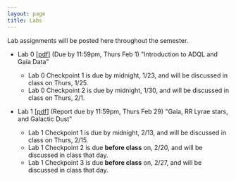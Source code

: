 ```yaml
---
layout: page
title: Labs
---
```


Lab assignments will be posted here throughout the semester. 


- Lab 0
  [[pdf]](https://github.com/ucb-datalab/course_materials_2024/blob/main/labs/2024_AY128_Lab0_adql_gaia.pdf)
  (Due by 11:59pm, Thurs Feb 1) "Introduction to ADQL and Gaia Data"
     - Lab 0 Checkpoint 1 is due by midnight, 1/23, and will be discussed in class on Thurs, 1/25.
     - Lab 0 Checkpoint 2 is due by midnight, 1/30, and will be discussed in class on Thurs, 2/1.


- Lab 1
  [[pdf]](https://github.com/ucb-datalab/course_materials_2024/blob/main/labs/2024_AY128_Lab1_rrlyrae_dust.pdf)
  (Report due by 11:59pm, Thurs Feb 29) "Gaia, RR Lyrae stars, and Galactic Dust"
    - Lab 1 Checkpoint 1 is due by midnight, 2/13, and will be discussed in class on Thurs, 2/15.
    - Lab 1 Checkpoint 2 is due __before class__ on, 2/20, and will be discussed in class that day.
    - Lab 1 Checkpoint 3 is due __before class__ on, 2/27, and will be discussed in class that day.

<!-- 
- Lab 2 
  [[pdf]](https://github.com/ucb-datalab/course_materials_2022/blob/main/labs/2022_AY128_Lab2_apogee_spectra.pdf) 
  (Due by 11:59pm, Fri Nov 4th) "Modeling Stellar Spectra"
    - Lab 2 Checkpoint 1 is due by midnight, 10/17, and will be discussed in class on Weds, 10/19.
    - Lab 2 Checkpoint 2 is due by midnight, 10/24, and will be discussed in class on Weds, 10/26.
    - Lab 2 Checkpoint 3 is due by midnight, 10/31, and will be discussed in class on Weds, 11/2.

- Lab 3 [[pdf]](https://github.com/ucb-datalab/course_materials_2022/blob/main/labs/2022_AY128_Lab3_image_classification.pdf)
  (Due by 11:59pm, Friday Dec 9th) "Galaxy image classification and the galaxy merger rate"
    - Lab 3 Checkpoint 1 is due by midnight, 11/14, and will be discussed in class on Weds, 11/16.
    - Lab 3 Checkpoint 2 is due by midnight, 11/28, and will be discussed in class on Weds, 11/30.
    - Lab 3 Checkpoint 3 is due by midnight, 12/05, and will be discussed in class on Weds, 12/7.
-->
<!-- <\!--  -->
<!-- - Lab 3 [[pdf]](https://github.com/ucb-datalab/course_materials_2022/blob/master/labs/Lab3_Astr128_2022.pdf) (Due by 4pm, Friday May 1) "Modeling Stellar Spectra" -->
<!--      - checkpoints on 4/6, 4/13, 4/20, 4/27 -->

<!-- - Lab 4 [[pdf]](https://github.com/ucb-datalab/course_materials_2022/blob/master/labs/Lab4_Astr128_S2022.pdf) (Not assigned) "The Hubble Constant" -->
     

